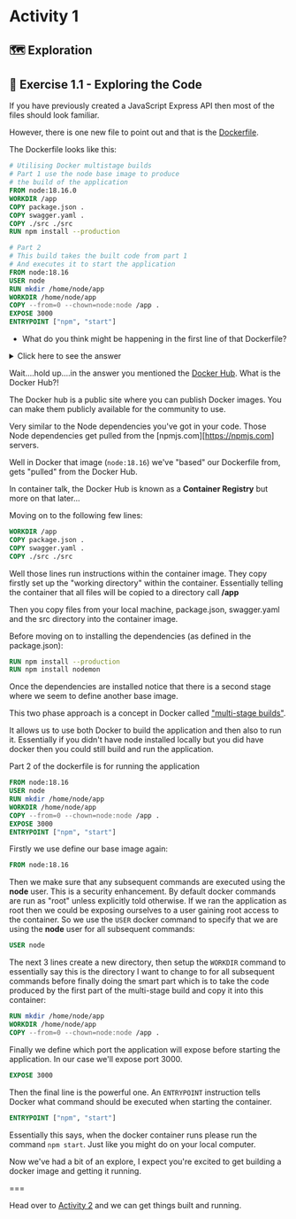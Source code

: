 # Activity 1

## 🗺 Exploration

## 🔎 Exercise 1.1 - Exploring the Code

If you have previously created a JavaScript Express API then most of the files should look familiar.

However, there is one new file to point out and that is the [Dockerfile](../Dockerfile).

The Dockerfile looks like this:

```dockerfile
# Utilising Docker multistage builds
# Part 1 use the node base image to produce
# the build of the application
FROM node:18.16.0
WORKDIR /app
COPY package.json .
COPY swagger.yaml .
COPY ./src ./src
RUN npm install --production

# Part 2
# This build takes the built code from part 1
# And executes it to start the application
FROM node:18.16
USER node
RUN mkdir /home/node/app
WORKDIR /home/node/app
COPY --from=0 --chown=node:node /app .
EXPOSE 3000
ENTRYPOINT ["npm", "start"]
```

- What do you think might be happening in the first line of that Dockerfile?

<details>
<summary>Click here to see the answer</summary>
<pre>

Think of Docker [images](https://docs.docker.com/glossary/#image) like layers of an onion.

We can create Docker images that build upon previous layers.

The first line of this particular Dockerfile tells Docker build
on a Node image provided on the [DockerHub](https://hub.docker.com/_/node) by NodeJS.

That particular image makes sure the version 18.16 of  
Node is present.

</pre>
</details>

Wait....hold up....in the answer you mentioned the [Docker Hub](https://hub.docker.com). What is the Docker Hub?!

The Docker hub is a public site where you can publish Docker images. You can make them publicly available for the community to use.

Very similar to the Node dependencies you've got in your code. Those Node dependencies get pulled from the [npmjs.com][https://npmjs.com] servers.

Well in Docker that image (`node:18.16`) we've "based" our Dockerfile from, gets "pulled" from the Docker Hub.

In container talk, the Docker Hub is known as a **Container Registry** but more on that later...

Moving on to the following few lines:

```dockerfile
WORKDIR /app
COPY package.json .
COPY swagger.yaml .
COPY ./src ./src
```

Well those lines run instructions within the container image. They copy firstly set up the "working directory" within the container. Essentially telling the container that all files will be copied to a directory call **/app**

Then you copy files from your local machine, package.json, swagger.yaml and the src directory into the container image.

Before moving on to installing the dependencies (as defined in the package.json):

```dockerfile
RUN npm install --production
RUN npm install nodemon
```

Once the dependencies are installed notice that there is a second stage where we seem to define another base image.

This two phase approach is a concept in Docker called ["multi-stage builds"](https://docs.docker.com/develop/develop-images/multistage-build/).

It allows us to use both Docker to build the application and then also to run it. Essentially if you didn't have node installed locally but you did have docker then you could still build and run the application.

Part 2 of the dockerfile is for running the application

```dockerfile
FROM node:18.16
USER node
RUN mkdir /home/node/app
WORKDIR /home/node/app
COPY --from=0 --chown=node:node /app .
EXPOSE 3000
ENTRYPOINT ["npm", "start"]
```

Firstly we use define our base image again:

```dockerfile
FROM node:18.16
```

Then we make sure that any subsequent commands are executed using the **node** user. This is a security enhancement. By default docker commands are run as "root" unless explicitly told otherwise. If we ran the application as root then we could be exposing ourselves to a user gaining root access to the container. So we use the `USER` docker command to specify that we are using the **node** user for all subsequent commands:

```dockerfile
USER node
```

The next 3 lines create a new directory, then setup the `WORKDIR` command to essentially say this is the directory I want to change to for all subsequent commands before finally doing the smart part which is to take the code produced by the first part of the multi-stage build and copy it into this container:

```dockerfile
RUN mkdir /home/node/app
WORKDIR /home/node/app
COPY --from=0 --chown=node:node /app .
```

Finally we define which port the application will expose before starting the application. In our case we'll expose port 3000.

```dockerfile
EXPOSE 3000
```

Then the final line is the powerful one. An `ENTRYPOINT` instruction tells Docker what command should be executed when starting the container.

```dockerfile
ENTRYPOINT ["npm", "start"]
```

Essentially this says, when the docker container runs please run the command `npm start`. Just like you might do on your local computer.

Now we've had a bit of an explore, I expect you're excited to get building a docker image and getting it running.

===

Head over to [Activity 2](./activity_2.md) and we can get things built and running.
